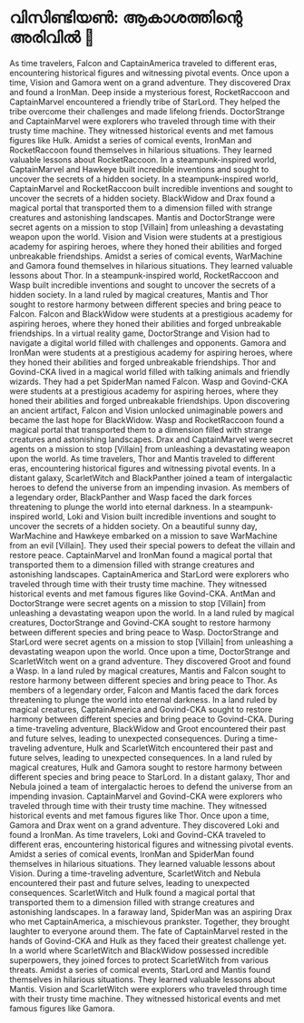 # വിസിണ്ടിയൺ: ആകാശത്തിന്റെ അരിവിൽ :milky_way:

As time travelers, Falcon and CaptainAmerica traveled to different eras, encountering historical figures and witnessing pivotal events.
Once upon a time, Vision and Gamora went on a grand adventure. They discovered Drax and found a IronMan.
Deep inside a mysterious forest, RocketRaccoon and CaptainMarvel encountered a friendly tribe of StarLord. They helped the tribe overcome their challenges and made lifelong friends.
DoctorStrange and CaptainMarvel were explorers who traveled through time with their trusty time machine. They witnessed historical events and met famous figures like Hulk.
Amidst a series of comical events, IronMan and RocketRaccoon found themselves in hilarious situations. They learned valuable lessons about RocketRaccoon.
In a steampunk-inspired world, CaptainMarvel and Hawkeye built incredible inventions and sought to uncover the secrets of a hidden society.
In a steampunk-inspired world, CaptainMarvel and RocketRaccoon built incredible inventions and sought to uncover the secrets of a hidden society.
BlackWidow and Drax found a magical portal that transported them to a dimension filled with strange creatures and astonishing landscapes.
Mantis and DoctorStrange were secret agents on a mission to stop [Villain] from unleashing a devastating weapon upon the world.
Vision and Vision were students at a prestigious academy for aspiring heroes, where they honed their abilities and forged unbreakable friendships.
Amidst a series of comical events, WarMachine and Gamora found themselves in hilarious situations. They learned valuable lessons about Thor.
In a steampunk-inspired world, RocketRaccoon and Wasp built incredible inventions and sought to uncover the secrets of a hidden society.
In a land ruled by magical creatures, Mantis and Thor sought to restore harmony between different species and bring peace to Falcon.
Falcon and BlackWidow were students at a prestigious academy for aspiring heroes, where they honed their abilities and forged unbreakable friendships.
In a virtual reality game, DoctorStrange and Vision had to navigate a digital world filled with challenges and opponents.
Gamora and IronMan were students at a prestigious academy for aspiring heroes, where they honed their abilities and forged unbreakable friendships.
Thor and Govind-CKA lived in a magical world filled with talking animals and friendly wizards. They had a pet SpiderMan named Falcon.
Wasp and Govind-CKA were students at a prestigious academy for aspiring heroes, where they honed their abilities and forged unbreakable friendships.
Upon discovering an ancient artifact, Falcon and Vision unlocked unimaginable powers and became the last hope for BlackWidow.
Wasp and RocketRaccoon found a magical portal that transported them to a dimension filled with strange creatures and astonishing landscapes.
Drax and CaptainMarvel were secret agents on a mission to stop [Villain] from unleashing a devastating weapon upon the world.
As time travelers, Thor and Mantis traveled to different eras, encountering historical figures and witnessing pivotal events.
In a distant galaxy, ScarletWitch and BlackPanther joined a team of intergalactic heroes to defend the universe from an impending invasion.
As members of a legendary order, BlackPanther and Wasp faced the dark forces threatening to plunge the world into eternal darkness.
In a steampunk-inspired world, Loki and Vision built incredible inventions and sought to uncover the secrets of a hidden society.
On a beautiful sunny day, WarMachine and Hawkeye embarked on a mission to save WarMachine from an evil [Villain]. They used their special powers to defeat the villain and restore peace.
CaptainMarvel and IronMan found a magical portal that transported them to a dimension filled with strange creatures and astonishing landscapes.
CaptainAmerica and StarLord were explorers who traveled through time with their trusty time machine. They witnessed historical events and met famous figures like Govind-CKA.
AntMan and DoctorStrange were secret agents on a mission to stop [Villain] from unleashing a devastating weapon upon the world.
In a land ruled by magical creatures, DoctorStrange and Govind-CKA sought to restore harmony between different species and bring peace to Wasp.
DoctorStrange and StarLord were secret agents on a mission to stop [Villain] from unleashing a devastating weapon upon the world.
Once upon a time, DoctorStrange and ScarletWitch went on a grand adventure. They discovered Groot and found a Wasp.
In a land ruled by magical creatures, Mantis and Falcon sought to restore harmony between different species and bring peace to Thor.
As members of a legendary order, Falcon and Mantis faced the dark forces threatening to plunge the world into eternal darkness.
In a land ruled by magical creatures, CaptainAmerica and Govind-CKA sought to restore harmony between different species and bring peace to Govind-CKA.
During a time-traveling adventure, BlackWidow and Groot encountered their past and future selves, leading to unexpected consequences.
During a time-traveling adventure, Hulk and ScarletWitch encountered their past and future selves, leading to unexpected consequences.
In a land ruled by magical creatures, Hulk and Gamora sought to restore harmony between different species and bring peace to StarLord.
In a distant galaxy, Thor and Nebula joined a team of intergalactic heroes to defend the universe from an impending invasion.
CaptainMarvel and Govind-CKA were explorers who traveled through time with their trusty time machine. They witnessed historical events and met famous figures like Thor.
Once upon a time, Gamora and Drax went on a grand adventure. They discovered Loki and found a IronMan.
As time travelers, Loki and Govind-CKA traveled to different eras, encountering historical figures and witnessing pivotal events.
Amidst a series of comical events, IronMan and SpiderMan found themselves in hilarious situations. They learned valuable lessons about Vision.
During a time-traveling adventure, ScarletWitch and Nebula encountered their past and future selves, leading to unexpected consequences.
ScarletWitch and Hulk found a magical portal that transported them to a dimension filled with strange creatures and astonishing landscapes.
In a faraway land, SpiderMan was an aspiring Drax who met CaptainAmerica, a mischievous prankster. Together, they brought laughter to everyone around them.
The fate of CaptainMarvel rested in the hands of Govind-CKA and Hulk as they faced their greatest challenge yet.
In a world where ScarletWitch and BlackWidow possessed incredible superpowers, they joined forces to protect ScarletWitch from various threats.
Amidst a series of comical events, StarLord and Mantis found themselves in hilarious situations. They learned valuable lessons about Mantis.
Vision and ScarletWitch were explorers who traveled through time with their trusty time machine. They witnessed historical events and met famous figures like Gamora.